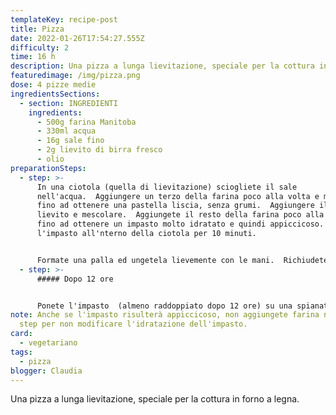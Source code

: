 ```yaml
---
templateKey: recipe-post
title: Pizza
date: 2022-01-26T17:54:27.555Z
difficulty: 2
time: 16 h
description: Una pizza a lunga lievitazione, speciale per la cottura in forno a legna.
featuredimage: /img/pizza.png
dose: 4 pizze medie
ingredientsSections:
  - section: INGREDIENTI
    ingredients:
      - 500g farina Manitoba
      - 330ml acqua
      - 16g sale fino
      - 2g lievito di birra fresco
      - olio
preparationSteps:
  - step: >-
      In una ciotola (quella di lievitazione) sciogliete il sale
      nell'acqua.  Aggiungere un terzo della farina poco alla volta e mescolate
      fino ad ottenere una pastella liscia, senza grumi.  Aggiungere il lievito
      lievito e mescolare.  Aggiungete il resto della farina poco alla volta
      fino ad ottenere un impasto molto idratato e quindi appiccicoso. Lavorate
      l'impasto all'nterno della ciotola per 10 minuti.


      Formate una palla ed ungetela lievemente con le mani.  Richiudete l'impasto con della pellicola ben adesa ai bordi e lastiate lievitare per 12 ore, a temperatura ambiente.
  - step: >-
      ##### Dopo 12 ore


      Ponete l'impasto  (almeno raddoppiato dopo 12 ore) su una spianatoria di legno leggermente infarinata
note: Anche se l'impasto risulterà appiccicoso, non aggiungete farina nel primo
  step per non modificare l'idratazione dell'impasto.
card:
  - vegetariano
tags:
  - pizza
blogger: Claudia
---
```

Una pizza a lunga lievitazione, speciale per la cottura in forno a legna.
